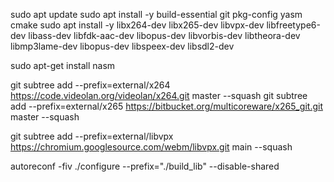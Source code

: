 sudo apt update
sudo apt install -y build-essential git pkg-config yasm cmake
sudo apt install -y libx264-dev libx265-dev libvpx-dev libfreetype6-dev libass-dev libfdk-aac-dev libopus-dev libvorbis-dev libtheora-dev libmp3lame-dev libopus-dev libspeex-dev libsdl2-dev

sudo apt-get install nasm

git subtree add --prefix=external/x264 https://code.videolan.org/videolan/x264.git master --squash
git subtree add --prefix=external/x265 https://bitbucket.org/multicoreware/x265_git.git master --squash
                                         

git subtree add --prefix=external/libvpx https://chromium.googlesource.com/webm/libvpx.git main --squash






autoreconf -fiv
./configure --prefix="./build_lib" --disable-shared